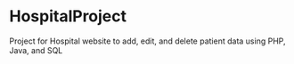 # HospitalProject
Project for Hospital website to add, edit, and delete patient data using PHP, Java, and SQL
